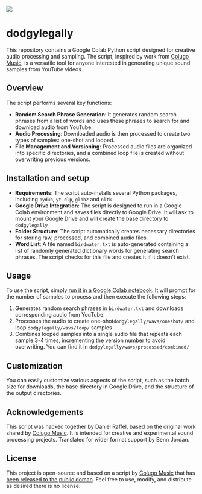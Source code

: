 <a href="https://colab.research.google.com/github/danielraffel/dodgylegally/blob/main/dodgylegally.ipynb" target="_parent"><img src="https://colab.research.google.com/assets/colab-badge.svg"></a>

# dodgylegally
This repository contains a Google Colab Python script designed for creative audio processing and sampling. The script, inspired by work from [Colugo Music](https://x.com/ColugoMusic/status/1726001266180956440?s=20), is a versatile tool for anyone interested in generating unique sound samples from YouTube videos. 

## Overview

The script performs several key functions:
- **Random Search Phrase Generation**: It generates random search phrases from a list of words and uses these phrases to search for and download audio from YouTube.
- **Audio Processing**: Downloaded audio is then processed to create two types of samples: one-shot and looped.
- **File Management and Versioning**: Processed audio files are organized into specific directories, and a combined loop file is created without overwriting previous versions.

## Installation and setup

- **Requirements**: The script auto-installs several Python packages, including `pydub`, `yt-dlp`, `glob2` and `nltk`
- **Google Drive Integration**: The script is designed to run in a Google Colab environment and saves files directly to Google Drive. It will ask to mount your Google Drive and will create the base directory to `dodgylegally`
- **Folder Structure**: The script automatically creates necessary directories for storing raw, processed, and combined audio files.
- **Word List**: A file named `birdwater.txt` is auto-generated containing a list of randomly generated dictionary words for generating search phrases. The script checks for this file and creates it if it doesn't exist.

## Usage

To use the script, simply [run it in a Google Colab notebook](https://colab.research.google.com/drive/1faL_AErR2wnS9vr3EX1p1FRF5pzdrDnv?usp=sharing). It will prompt for the number of samples to process and then execute the following steps:

1. Generates random search phrases in `birdwater.txt` and downloads corresponding audio from YouTube.
2. Processes the audio to create one-shot`dodgylegally/wavs/oneshot/` and loop `dodgylegally/wavs/loop/` samples
3. Combines looped samples into a single audio file that repeats each sample 3-4 times, incrementing the version number to avoid overwriting. You can find it in `dodgylegally/wavs/processed/combined/`

## Customization

You can easily customize various aspects of the script, such as the batch size for downloads, the base directory in Google Drive, and the structure of the output directories.

## Acknowledgements

This script was hacked together by Daniel Raffel, based on the original work shared by [Colugo Music](https://x.com/ColugoMusic/status/1726001266180956440?s=20). It is intended for creative and experimental sound processing projects. Translated for wider format support by Benn Jordan.

## License

This project is open-source and based on a script by [Colugo Music](https://x.com/ColugoMusic/status/1726001266180956440?s=20) that has [been released to the public doman](https://x.com/ColugoMusic/status/1726239468175417743?s=20). Feel free to use, modify, and distribute as desired there is no license.
